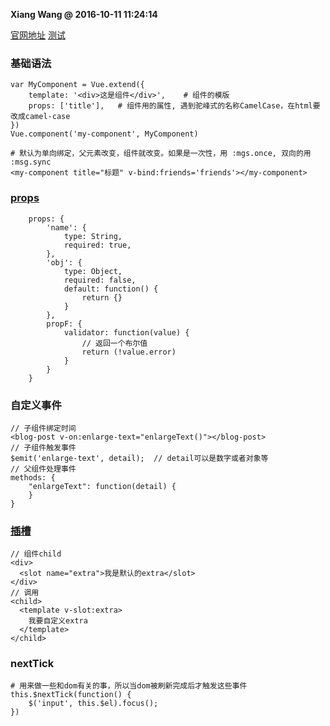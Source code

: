 **Xiang Wang @ 2016-10-11 11:24:14**

[官网地址](http://cn.vuejs.org/guide/components.html)
[测试](./component组件.html)


### 基础语法
```
var MyComponent = Vue.extend({
    template: '<div>这是组件</div>',    # 组件的模版
    props: ['title'],   # 组件用的属性, 遇到驼峰式的名称CamelCase，在html要改成camel-case
})
Vue.component('my-component', MyComponent)

# 默认为单向绑定，父元素改变，组件就改变。如果是一次性，用 :mgs.once, 双向的用 :msg.sync
<my-component title="标题" v-bind:friends='friends'></my-component>
```

### [props](https://cn.vuejs.org/v2/guide/components-props.html#Prop-%E9%AA%8C%E8%AF%81)
```
    props: {
        'name': {
            type: String,
            required: true,
        },
        'obj': {
            type: Object,
            required: false,
            default: function() {
                return {}
            }
        },
        propF: {
            validator: function(value) {
                // 返回一个布尔值
                return (!value.error)
            }
        }
    }
```

### 自定义事件
```
// 子组件绑定时间
<blog-post v-on:enlarge-text="enlargeText()"></blog-post>
// 子组件触发事件
$emit('enlarge-text', detail);  // detail可以是数字或者对象等
// 父组件处理事件
methods: {
    "enlargeText": function(detail) {
    }
}
```

### [插槽](https://cn.vuejs.org/v2/guide/components-slots.html)
```
// 组件child
<div>
  <slot name="extra">我是默认的extra</slot>
</div>
// 调用
<child>
  <template v-slot:extra>
    我要自定义extra
  </template>
</child>
```

### nextTick
```
# 用来做一些和dom有关的事，所以当dom被刷新完成后才触发这些事件
this.$nextTick(function() {
    $('input', this.$el).focus();
})
```
